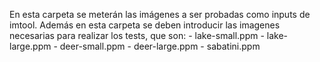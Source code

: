 En esta carpeta se meterán las imágenes a ser probadas como inputs de imtool. Además en esta carpeta se deben introducir las imagenes necesarias para realizar los tests, que son:
    - lake-small.ppm
    - lake-large.ppm
    - deer-small.ppm
    - deer-large.ppm
    - sabatini.ppm
